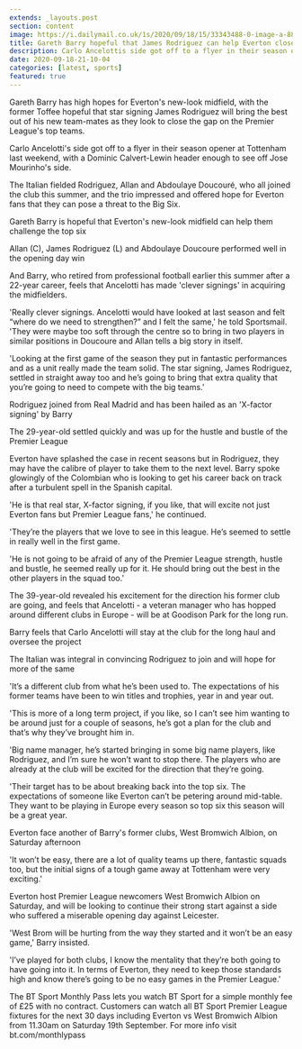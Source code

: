 ```yaml
---
extends: _layouts.post
section: content
image: https://i.dailymail.co.uk/1s/2020/09/18/15/33343488-0-image-a-88_1600438076776.jpg 
title: Gareth Barry hopeful that James Rodriguez can help Everton close gap on Big Six 
description: Carlo Ancelottis side got off to a flyer in their season opener at Tottenham last weekend, with a Dominic Calvert-Lewin header enough to see off Jose Mourinhos side. 
date: 2020-09-18-21-10-04 
categories: [latest, sports] 
featured: true 
--- 
```

Gareth Barry has high hopes for Everton's new-look midfield, with the former Toffee hopeful that star signing James Rodriguez will bring the best out of his new team-mates as they look to close the gap on the Premier League's top teams. 

Carlo Ancelotti's side got off to a flyer in their season opener at Tottenham last weekend, with a Dominic Calvert-Lewin header enough to see off Jose Mourinho's side. 

The Italian fielded Rodriguez, Allan and Abdoulaye Doucouré, who all joined the club this summer, and the trio impressed and offered hope for Everton fans that they can pose a threat to the Big Six. 

Gareth Barry is hopeful that Everton's new-look midfield can help them challenge the top six

Allan (C), James Rodriguez (L) and Abdoulaye Doucoure performed well in the opening day win

And Barry, who retired from professional football earlier this summer after a 22-year career, feels that Ancelotti has made 'clever signings' in acquiring the midfielders.  

'Really clever signings. Ancelotti would have looked at last season and felt “where do we need to strengthen?” and I felt the same,' he told Sportsmail. 'They were maybe too soft through the centre so to bring in two players in similar positions in Doucoure and Allan tells a big story in itself. 

'Looking at the first game of the season they put in fantastic performances and as a unit really made the team solid. The star signing, James Rodriguez, settled in straight away too and he’s going to bring that extra quality that you’re going to need to compete with the big teams.'

Rodriguez joined from Real Madrid and has been hailed as an 'X-factor signing' by Barry

The 29-year-old settled quickly and was up for the hustle and bustle of the Premier League

Everton have splashed the case in recent seasons but in Rodriguez, they may have the calibre of player to take them to the next level. Barry spoke glowingly of the Colombian who is looking to get his career back on track after a turbulent spell in the Spanish capital.

'He is that real star, X-factor signing, if you like, that will excite not just Everton fans but Premier League fans,' he continued. 

'They’re the players that we love to see in this league. He’s seemed to settle in really well in the first game. 

'He is not going to be afraid of any of the Premier League strength, hustle and bustle, he seemed really up for it. He should bring out the best in the other players in the squad too.'

The 39-year-old revealed his excitement for the direction his former club are going, and feels that Ancelotti - a veteran manager who has hopped around different clubs in Europe - will be at Goodison Park for the long run.  

Barry feels that Carlo Ancelotti will stay at the club for the long haul and oversee the project

The Italian was integral in convincing Rodriguez to join and will hope for more of the same

'It’s a different club from what he’s been used to. The expectations of his former teams have been to win titles and trophies, year in and year out. 

'This is more of a long term project, if you like, so I can’t see him wanting to be around just for a couple of seasons, he’s got a plan for the club and that’s why they’ve brought him in. 

'Big name manager, he’s started bringing in some big name players, like Rodriguez, and I’m sure he won’t want to stop there. The players who are already at the club will be excited for the direction that they’re going.

'Their target has to be about breaking back into the top six. The expectations of someone like Everton can’t be petering around mid-table. They want to be playing in Europe every season so top six this season will be a great year.

Everton face another of Barry's former clubs, West Bromwich Albion, on Saturday afternoon

'It won’t be easy, there are a lot of quality teams up there, fantastic squads too, but the initial signs of a tough game away at Tottenham were very exciting.'

Everton host Premier League newcomers West Bromwich Albion on Saturday, and will be looking to continue their strong start against a side who suffered a miserable opening day against Leicester. 

'West Brom will be hurting from the way they started and it won’t be an easy game,' Barry insisted. 

'I’ve played for both clubs, I know the mentality that they’re both going to have going into it. In terms of Everton, they need to keep those standards high and know there’s going to be no easy games in the Premier League.'  

The BT Sport Monthly Pass lets you watch BT Sport for a simple monthly fee of £25 with no contract. Customers can watch all BT Sport Premier League fixtures for the next 30 days including Everton vs West Bromwich Albion from 11.30am on Saturday 19th September. For more info visit bt.com/monthlypass

